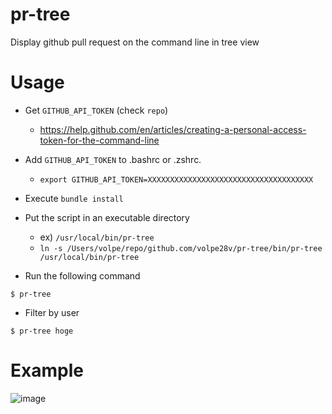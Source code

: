 # pr-tree
Display github pull request on the command line in tree view

# Usage
- Get `GITHUB_API_TOKEN` (check `repo`)
  - https://help.github.com/en/articles/creating-a-personal-access-token-for-the-command-line

- Add `GITHUB_API_TOKEN` to .bashrc or .zshrc.
  - `export GITHUB_API_TOKEN=XXXXXXXXXXXXXXXXXXXXXXXXXXXXXXXXXXXXX`

- Execute `bundle install`

- Put the script in an executable directory
  - ex) `/usr/local/bin/pr-tree`
  - `ln -s /Users/volpe/repo/github.com/volpe28v/pr-tree/bin/pr-tree /usr/local/bin/pr-tree`

- Run the following command
```
$ pr-tree
```

- Filter by user
```
$ pr-tree hoge
```

# Example

![image](https://user-images.githubusercontent.com/754962/63531828-4f46d180-c544-11e9-8a50-40ffc9a7b038.png)
